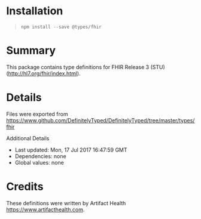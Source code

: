 # Installation
> `npm install --save @types/fhir`

# Summary
This package contains type definitions for FHIR Release 3 (STU) (http://hl7.org/fhir/index.html).

# Details
Files were exported from https://www.github.com/DefinitelyTyped/DefinitelyTyped/tree/master/types/fhir

Additional Details
 * Last updated: Mon, 17 Jul 2017 16:47:59 GMT
 * Dependencies: none
 * Global values: none

# Credits
These definitions were written by Artifact Health <https://www.artifacthealth.com>.
